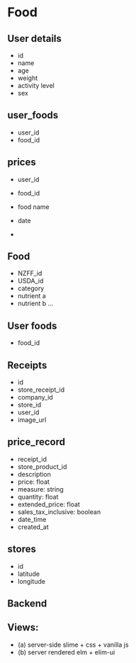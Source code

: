 # Food

## User details
 - id
 - name
 - age
 - weight
 - activity level
 - sex

## user_foods
  - user_id
  - food_id

## prices
  - user_id
  - food_id
  - food name
  - date
    
 - 

## Food
  - NZFF_id
  - USDA_id
  - category
  - nutrient a 
  - nutrient b
  ...
## User foods
 - food_id

## Receipts
 - id
 - store_receipt_id
 - company_id
 - store_id
 - user_id
 - image_url

 ## price_record
  - receipt_id
  - store_product_id
  - description
  - price: float
  - measure: string
  - quantity: float
  - extended_price: float
  - sales_tax_inclusive: boolean
  - date_time
  - created_at

## stores
  - id
  - latitude
  - longitude



## Backend 

## Views:
 - (a) server-side slime + css + vanilla js
 - (b) server rendered elm + elim-ui



